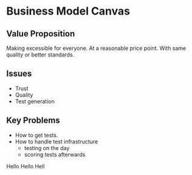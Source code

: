# Business Model Canvas

## Value Proposition
Making excessible for everyone. At a reasonable price point. With same quality or better standards.

## Issues
- Trust
- Quality
- Test generation

## Key Problems
- How to get tests.
- How to handle test infrastructure
  - testing on the day
  - scoring tests afterwards

Hello
Hello
  Hell


